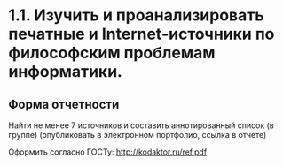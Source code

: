 # 1.1. Изучить и проанализировать печатные и Internet-источники по философским проблемам информатики.

## Форма отчетности


Найти не менее 7 источников и составить аннотированный список (в группе) (опубликовать в электронном портфолио, ссылка в отчете)


Оформить согласно ГОСТу: http://kodaktor.ru/ref.pdf
